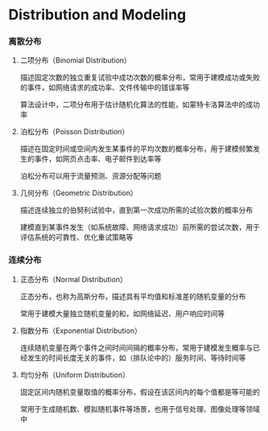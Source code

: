 
# Distribution and Modeling


### 离散分布

1. 二项分布（Binomial Distribution）

   描述固定次数的独立重复试验中成功次数的概率分布，常用于建模成功或失败的事件，如网络请求的成功率、文件传输中的错误率等
   
   算法设计中，二项分布用于估计随机化算法的性能，如蒙特卡洛算法中的成功率

2. 泊松分布（Poisson Distribution）

   描述在固定时间或空间内发生某事件的平均次数的概率分布，用于建模频繁发生的事件，如网页点击率、电子邮件到达率等
   
   泊松分布可以用于流量预测、资源分配等问题

3. 几何分布（Geometric Distribution）

   描述连续独立的伯努利试验中，直到第一次成功所需的试验次数的概率分布
   
   建模直到某事件发生（如系统故障、网络请求成功）前所需的尝试次数，用于评估系统的可靠性、优化重试策略等

### 连续分布

1. 正态分布（Normal Distribution）

   正态分布，也称为高斯分布，描述具有平均值和标准差的随机变量的分布
   
   常用于建模大量独立随机变量的和，如网络延迟、用户响应时间等

2. 指数分布（Exponential Distribution）

   连续随机变量在两个事件之间时间间隔的概率分布，常用于建模发生概率与已经发生的时间长度无关的事件，如（排队论中的）服务时间、等待时间等

3. 均匀分布（Uniform Distribution）

   固定区间内随机变量取值的概率分布，假设在该区间内的每个值都是等可能的
   
   常用于生成随机数、模拟随机事件等场景，也用于信号处理、图像处理等领域中